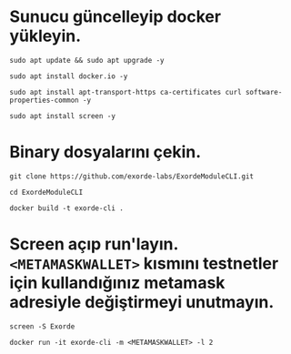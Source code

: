 # Sunucu güncelleyip docker yükleyin.

```
sudo apt update && sudo apt upgrade -y
```
```
sudo apt install docker.io -y
```
```
sudo apt install apt-transport-https ca-certificates curl software-properties-common -y
```
```
sudo apt install screen -y
```

# Binary dosyalarını çekin.

```
git clone https://github.com/exorde-labs/ExordeModuleCLI.git
```
```
cd ExordeModuleCLI
```
```
docker build -t exorde-cli .
```

# Screen açıp run'layın. `<METAMASKWALLET>` kısmını testnetler için kullandığınız metamask adresiyle değiştirmeyi unutmayın.

```
screen -S Exorde
```
```
docker run -it exorde-cli -m <METAMASKWALLET> -l 2
```
